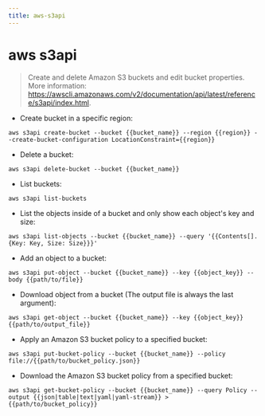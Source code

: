 ```yaml
---
title: aws-s3api
---
```

# aws s3api

> Create and delete Amazon S3 buckets and edit bucket properties.
> More information: <https://awscli.amazonaws.com/v2/documentation/api/latest/reference/s3api/index.html>.

- Create bucket in a specific region:

`aws s3api create-bucket --bucket {{bucket_name}} --region {{region}} --create-bucket-configuration LocationConstraint={{region}}`

- Delete a bucket:

`aws s3api delete-bucket --bucket {{bucket_name}}`

- List buckets:

`aws s3api list-buckets`

- List the objects inside of a bucket and only show each object's key and size:

`aws s3api list-objects --bucket {{bucket_name}} --query '{{Contents[].{Key: Key, Size: Size}}}'`

- Add an object to a bucket:

`aws s3api put-object --bucket {{bucket_name}} --key {{object_key}} --body {{path/to/file}}`

- Download object from a bucket (The output file is always the last argument):

`aws s3api get-object --bucket {{bucket_name}} --key {{object_key}} {{path/to/output_file}}`

- Apply an Amazon S3 bucket policy to a specified bucket:

`aws s3api put-bucket-policy --bucket {{bucket_name}} --policy file://{{path/to/bucket_policy.json}}`

- Download the Amazon S3 bucket policy from a specified bucket:

`aws s3api get-bucket-policy --bucket {{bucket_name}} --query Policy --output {{json|table|text|yaml|yaml-stream}} > {{path/to/bucket_policy}}`
